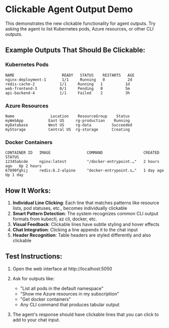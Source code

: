# Clickable Agent Output Demo

This demonstrates the new clickable functionality for agent outputs. Try asking the agent to list Kubernetes pods, Azure resources, or other CLI outputs.

## Example Outputs That Should Be Clickable:

### Kubernetes Pods
```
NAME                     READY   STATUS    RESTARTS   AGE
nginx-deployment-1       1/1     Running   0          2d
redis-cache-2           1/1     Running   1          1d
web-frontend-3          0/1     Pending   0          5m
api-backend-4           1/1     Failed    2          3h
```

### Azure Resources
```
Name                Location    ResourceGroup    Status
myWebApp           East US     rg-production    Running
myDatabase         West US     rg-data         Succeeded
myStorage          Central US  rg-storage      Creating
```

### Docker Containers
```
CONTAINER ID   IMAGE                COMMAND                  CREATED       STATUS
12345abcde     nginx:latest         "/docker-entrypoint.…"   2 hours ago   Up 2 hours
67890fghij     redis:6.2-alpine     "docker-entrypoint.s…"   1 day ago     Up 1 day
```

## How It Works:

1. **Individual Line Clicking**: Each line that matches patterns like resource lists, pod statuses, etc., becomes individually clickable
2. **Smart Pattern Detection**: The system recognizes common CLI output formats from kubectl, az cli, docker, etc.
3. **Visual Feedback**: Clickable lines have subtle styling and hover effects
4. **Chat Integration**: Clicking a line appends it to the chat input
5. **Header Recognition**: Table headers are styled differently and also clickable

## Test Instructions:

1. Open the web interface at http://localhost:5050
2. Ask for outputs like:
   - "List all pods in the default namespace"
   - "Show me Azure resources in my subscription"
   - "Get docker containers"
   - Any CLI command that produces tabular output

3. The agent's response should have clickable lines that you can click to add to your chat input.
